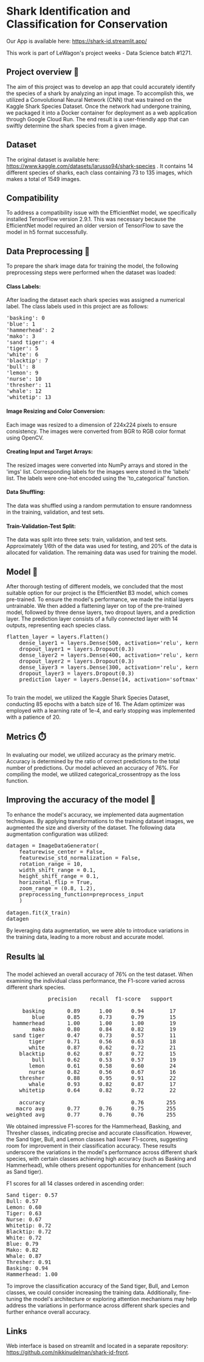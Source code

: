 # Shark Identification and Classification for Conservation

Our App is available here: https://shark-id.streamlit.app/

This work is part of LeWagon's project weeks - Data Science batch #1271.

## Project overview 🚀
The aim of this project was to develop an app that could accurately identify the species of a shark by analyzing an input image. To accomplish this, we utilized a Convolutional Neural Network (CNN) that was trained on the Kaggle Shark Species Dataset. Once the network had undergone training, we packaged it into a Docker container for deployment as a web application through Google Cloud Run. The end result is a user-friendly app that can swiftly determine the shark species from a given image.

## Dataset
The original dataset is available here: https://www.kaggle.com/datasets/larusso94/shark-species . It contains 14 different species of sharks, each class containing 73 to 135 images, which makes a total of 1549 images. 

## Compatibility
To address a compatibility issue with the EfficientNet model, we specifically installed TensorFlow version 2.9.1. This was necessary because the EfficientNet model required an older version of TensorFlow to save the model in h5 format successfully.

## Data Preprocessing 🚨
To prepare the shark image data for training the model, the following preprocessing steps were performed when the dataset was loaded:

#### Class Labels:
After loading the dataset each shark species was assigned a numerical label. The class labels used in this project are as follows:</br>

<pre class="language-html" tabindex="0">'basking': 0
'blue': 1
'hammerhead': 2
'mako': 3
'sand tiger': 4
'tiger': 5
'white': 6
'blacktip': 7
'bull': 8
'lemon': 9
'nurse': 10
'thresher': 11
'whale': 12
'whitetip': 13</pre>

#### Image Resizing and Color Conversion:
Each image was resized to a dimension of 224x224 pixels to ensure consistency. The images were converted from BGR to RGB color format using OpenCV.

#### Creating Input and Target Arrays:
The resized images were converted into NumPy arrays and stored in the 'imgs' list. Corresponding labels for the images were stored in the 'labels' list. The labels were one-hot encoded using the 'to_categorical' function.</br>

#### Data Shuffling: 
The data was shuffled using a random permutation to ensure randomness in the training, validation, and test sets.

#### Train-Validation-Test Split:
The data was split into three sets: train, validation, and test sets.  Approximately 1/6th of the data was used for testing, and 20% of the data is allocated for validation. The remaining data was used for training the model.

## Model 🧠
After thorough testing of different models, we concluded that the most suitable option for our project is the EfficientNet B3 model, which comes pre-trained. To ensure the model's performance, we made the initial layers untrainable. We then added a flattening layer on top of the pre-trained model, followed by three dense layers, two dropout layers, and a prediction layer. The prediction layer consists of a fully connected layer with 14 outputs, representing each species class.</br>

<pre class="language-html" tabindex="0">
flatten_layer = layers.Flatten()
    dense_layer1 = layers.Dense(500, activation='relu', kernel_regularizer=regularizers.L1(0.0001))
    dropout_layer1 = layers.Dropout(0.3)
    dense_layer2 = layers.Dense(400, activation='relu', kernel_regularizer=regularizers.L1(0.0001))
    dropout_layer2 = layers.Dropout(0.3)
    dense_layer3 = layers.Dense(300, activation='relu', kernel_regularizer=regularizers.L1(0.0001))
    dropout_layer3 = layers.Dropout(0.3)
    prediction_layer = layers.Dense(14, activation='softmax')</pre>

</br>To train the model, we utilized the Kaggle Shark Species Dataset, conducting 85 epochs with a batch size of 16. The Adam optimizer was employed with a learning rate of 1e-4, and early stopping was implemented with a patience of 20.

## Metrics ⏱️
In evaluating our model, we utilized accuracy as the primary metric. Accuracy is determined by the ratio of correct predictions to the total number of predictions. Our model achieved an accuracy of 76%. For compiling the model, we utilized categorical_crossentropy as the loss function.

## Improving the accuracy of the model 💪
To enhance the model's accuracy, we implemented data augmentation techniques. By applying transformations to the training dataset images, we augmented the size and diversity of the dataset. The following data augmentation configuration was utilized:

<pre class="language-html" tabindex="0">datagen = ImageDataGenerator(
    featurewise_center = False,
    featurewise_std_normalization = False,
    rotation_range = 10,
    width_shift_range = 0.1,
    height_shift_range = 0.1,
    horizontal_flip = True,
    zoom_range = (0.8, 1.2),
    preprocessing_function=preprocess_input
    )

datagen.fit(X_train)
datagen</pre>

By leveraging data augmentation, we were able to introduce variations in the training data, leading to a more robust and accurate model.

## Results 📊
The model achieved an overall accuracy of 76% on the test dataset. When examining the individual class performance, the F1-score varied across different shark species.
<pre class="language-html" tabindex="0">
             precision    recall  f1-score   support

     basking       0.89      1.00      0.94        17
        blue       0.85      0.73      0.79        15
  hammerhead       1.00      1.00      1.00        19
        mako       0.80      0.84      0.82        19
  sand tiger       0.47      0.73      0.57        11
       tiger       0.71      0.56      0.63        18
       white       0.87      0.62      0.72        21
    blacktip       0.62      0.87      0.72        15
        bull       0.62      0.53      0.57        19
       lemon       0.61      0.58      0.60        24
       nurse       0.82      0.56      0.67        16
    thresher       0.88      0.95      0.91        22
       whale       0.93      0.82      0.87        17
    whitetip       0.64      0.82      0.72        22

    accuracy                           0.76       255
   macro avg       0.77      0.76      0.75       255
weighted avg       0.77      0.76      0.76       255</pre>

We obtained impressive F1-scores for the Hammerhead, Basking, and Thresher classes, indicating precise and accurate classification. However, the Sand tiger, Bull, and Lemon classes had lower F1-scores, suggesting room for improvement in their classification accuracy. These results underscore the variations in the model's performance across different shark species, with certain classes achieving high accuracy (such as Basking and Hammerhead), while others present opportunities for enhancement (such as Sand tiger).

F1 scores for all 14 classes ordered in ascending order:
<pre class="language-html" tabindex="0">
Sand tiger: 0.57
Bull: 0.57
Lemon: 0.60
Tiger: 0.63
Nurse: 0.67
Whitetip: 0.72
Blacktip: 0.72
White: 0.72
Blue: 0.79
Mako: 0.82
Whale: 0.87
Thresher: 0.91
Basking: 0.94
Hammerhead: 1.00</pre>

To improve the classification accuracy of the Sand tiger, Bull, and Lemon classes, we could consider increasing the training data. Additionally, fine-tuning the model's architecture or exploring attention mechanisms may help address the variations in performance across different shark species and further enhance overall accuracy.

## Links
Web interface is based on streamlit and located in a separate repository: https://github.com/nikkinudelman/shark-id-front.
